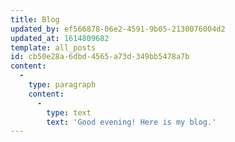 ```yaml
---
title: Blog
updated_by: ef566878-06e2-4591-9b05-2130076004d2
updated_at: 1614809682
template: all_posts
id: cb50e28a-6dbd-4565-a73d-349bb5478a7b
content:
  -
    type: paragraph
    content:
      -
        type: text
        text: 'Good evening! Here is my blog.'
---
```

